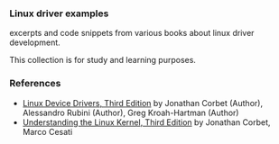 ### Linux driver examples

excerpts and code snippets from various books about linux driver development.

This collection is for study and learning purposes.

### References

- [Linux Device Drivers, Third Edition](https://www.amazon.com/Linux-Device-Drivers-Jonathan-Corbet/dp/0596005903/ref=pd_bxgy_14_2?_encoding=UTF8&psc=1&refRID=N8K8ESY0DZSQ5TDQC8HY) by Jonathan Corbet (Author), Alessandro Rubini (Author), Greg Kroah-Hartman (Author)
- [Understanding the Linux Kernel, Third Edition](https://www.amazon.com/Understanding-Linux-Kernel-Third-Daniel/dp/0596005652/ref=pd_bxgy_14_2?_encoding=UTF8&psc=1&refRID=JE5PBDEZEWA23CEC07WE) by Jonathan Corbet, Marco Cesati
